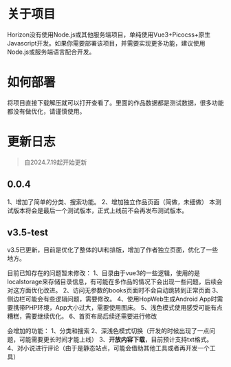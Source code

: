 # 关于项目
Horizon没有使用Node.js或其他服务端项目，单纯使用Vue3+Picocss+原生Javascript开发。如果你需要部署该项目，并需要实现更多功能，建议使用Node.js或服务端语言配合开发。

# 如何部署
将项目直接下载解压就可以打开查看了。里面的作品数据都是测试数据，很多功能都没有做优化，请谨慎使用。

# 更新日志
> 自2024.7.19起开始更新

## 0.0.4
1、增加了简单的分类、搜索功能。
2、增加独立作品页面（简做，未细做）
本测试版本将会是最后一个测试版本，正式上线前不会再发布测试版本。


## v3.5-test
v3.5已更新，目前是优化了整体的UI和排版，增加了作者独立页面，优化了一些地方。

目前已知存在的问题暂未修改：
1、目录由于vue3的一些逻辑，使用的是localstorage来存储目录信息，有可能在多作品的情况下会出现一些问题，后续会对这方面优化改进。
2、访问无参数的books页面时不会自动跳转到正常页面 
3、侧边栏可能会有些逻辑问题，需要修改。
4、使用HopWeb生成Android App时需要携带PHP环境，App大小过大，需要使用图床。
5、浅色模式使用感受可能有点糟糕，需要继续优化。
6、首页布局后续还需要进行修改

会增加的功能：
1、分类和搜索
2、深浅色模式切换（开发的时候出现了一点问题，可能需要更长时间才能上线）
3、**开放内容下载**，目前预计支持txt格式。
4、对小说进行评论（由于是静态站点，可能会借助其他工具或者再开发一个工具）
